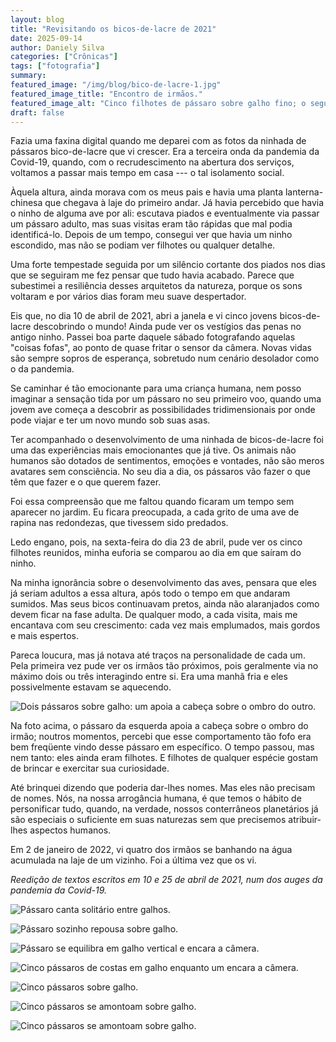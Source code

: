 ```yaml
---
layout: blog
title: "Revisitando os bicos-de-lacre de 2021"
date: 2025-09-14
author: Daniely Silva
categories: ["Crônicas"]
tags: ["fotografia"]
summary:
featured_image: "/img/blog/bico-de-lacre-1.jpg"
featured_image_title: "Encontro de irmãos."
featured_image_alt: "Cinco filhotes de pássaro sobre galho fino; o segundo e o terceiro dão beijo fraternal."
draft: false
---
```


Fazia uma faxina digital quando me deparei com as fotos da ninhada de pássaros bico-de-lacre que vi crescer. Era a terceira onda da pandemia da Covid-19, quando, com o recrudescimento na abertura dos serviços, voltamos a passar mais tempo em casa --- o tal isolamento social.

Àquela altura, ainda morava com os meus pais e havia uma planta lanterna-chinesa que chegava à laje do primeiro andar. Já havia percebido que havia o ninho de alguma ave por ali: escutava piados e eventualmente via passar um pássaro adulto, mas suas visitas eram tão rápidas que mal podia identificá-lo. Depois de um tempo, consegui ver que havia um ninho escondido, mas não se podiam ver filhotes ou qualquer detalhe.

Uma forte tempestade seguida por um silêncio cortante dos piados nos dias que se seguiram me fez pensar que tudo havia acabado. Parece que subestimei a resiliência desses arquitetos da natureza, porque os sons voltaram e por vários dias foram meu suave despertador.

Eis que, no dia 10 de abril de 2021, abri a janela e vi cinco jovens bicos-de-lacre descobrindo o mundo! Ainda pude ver os vestígios das penas no antigo ninho. Passei boa parte daquele sábado fotografando aquelas "coisas fofas", ao ponto de quase fritar o sensor da câmera. Novas vidas são sempre sopros de esperança, sobretudo num cenário desolador como o da pandemia.

Se caminhar é tão emocionante para uma criança humana, nem posso imaginar a sensação tida por um pássaro no seu primeiro voo, quando uma jovem ave começa a descobrir as possibilidades tridimensionais por onde pode viajar e ter um novo mundo sob suas asas.

Ter acompanhado o desenvolvimento de uma ninhada de bicos-de-lacre foi uma das experiências mais emocionantes que já tive. Os animais não humanos são dotados de sentimentos, emoções e vontades, não são meros avatares sem consciência. No seu dia a dia, os pássaros vão fazer o que têm que fazer e o que querem fazer.

Foi essa compreensão que me faltou quando ficaram um tempo sem aparecer no jardim. Eu ficara preocupada, a cada grito de uma ave de rapina nas redondezas, que tivessem sido predados.

Ledo engano, pois, na sexta-feira do dia 23 de abril, pude ver os cinco filhotes reunidos, minha euforia se comparou ao dia em que saíram do ninho.

Na minha ignorância sobre o desenvolvimento das aves, pensara que eles já seriam adultos a essa altura, após todo o tempo em que andaram sumidos. Mas seus bicos continuavam pretos, ainda não alaranjados como devem ficar na fase adulta. De qualquer modo, a cada visita, mais me encantava com seu crescimento: cada vez mais emplumados, mais gordos e mais espertos.

Pareca loucura, mas já notava até traços na personalidade de cada um. Pela primeira vez pude ver os irmãos tão próximos, pois geralmente via no máximo dois ou três interagindo entre si. Era uma manhã fria e eles possivelmente estavam se aquecendo.

![Dois pássaros sobre galho: um apoia a cabeça sobre o ombro do outro.](/img/blog/bico-de-lacre-2.jpg "Dois irmãos.")

Na foto acima, o pássaro da esquerda apoia a cabeça sobre o ombro do irmão; noutros momentos, percebi que esse comportamento tão fofo era bem freqüente vindo desse pássaro em específico. O tempo passou, mas nem tanto: eles ainda eram filhotes. E filhotes de qualquer espécie gostam de brincar e exercitar sua curiosidade.

Até brinquei dizendo que poderia dar-lhes nomes. Mas eles não precisam de nomes. Nós, na nossa arrogância humana, é que temos o hábito de personificar tudo, quando, na verdade, nossos conterrâneos planetários já são especiais o suficiente em suas naturezas sem que precisemos atribuir-lhes aspectos humanos.

Em 2 de janeiro de 2022, vi quatro dos irmãos se banhando na água acumulada na laje de um vizinho. Foi a última vez que os vi.

*Reedição de textos escritos em 10 e 25 de abril de 2021, num dos auges da pandemia da Covid-19.*

![Pássaro canta solitário entre galhos.](/img/blog/bico-de-lacre-3.jpg "Canto solitário.")

![Pássaro sozinho repousa sobre galho.](/img/blog/bico-de-lacre-4.jpg "Descanso do filhote de pássaro.")

![Pássaro se equilibra em galho vertical e encara a câmera.](/img/blog/bico-de-lacre-5.jpg "Bico-de-lacre destemido.")

![Cinco pássaros de costas em galho enquanto um encara a câmera.](/img/blog/bico-de-lacre-6.jpg "O irmão distinto.")

![Cinco pássaros sobre galho.](/img/blog/bico-de-lacre-7.jpg "Amor fraternal passariforme.")

![Cinco pássaros se amontoam sobre galho.](/img/blog/bico-de-lacre-8.jpg "Preguiça matinal.")

![Cinco pássaros se amontoam sobre galho.](/img/blog/bico-de-lacre-9.jpg "Amor fraternal passariforme.")
